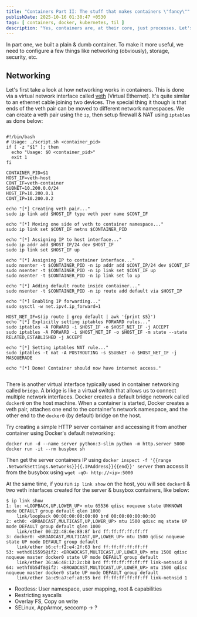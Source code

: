 ```yaml
---
title: "Containers Part II: The stuff that makes containers \"fancy\""
publishDate: 2025-10-16 01:30:47 +0530
tags: [ containers, docker, kubernetes, til ]
description: "Yes, containers are, at their core, just processes. Let's dig into Linux primitives that make it possible"
---
```



In part one, we built a plain & dumb container. To make it more useful, we need to configure a few things like
networking (obviously), storage, security, etc.

## Networking

Let's first take a look at how networking works in containers. This is done via a virtual network interface
called [veth](https://man7.org/linux/man-pages/man4/veth.4.html) (Virtual Ethernet). It's quite similar to an
ethernet cable joining two devices. The special thing it though is that ends of the veth pair can be moved to different
network namespaces. We can create a veth pair using the `ip`, then setup firewall & NAT using `iptables` as done below:

<div style="max-height: min(75vh, 1000px); overflow: scroll;">

```shell
#!/bin/bash
# Usage: ./script.sh <container_pid>
if [ -z "$1" ]; then
  echo "Usage: $0 <container_pid>"
  exit 1
fi

CONTAINER_PID=$1
HOST_IF=veth-host
CONT_IF=veth-container
SUBNET=10.200.0.0/24
HOST_IP=10.200.0.1
CONT_IP=10.200.0.2

echo "[*] Creating veth pair..."
sudo ip link add $HOST_IF type veth peer name $CONT_IF

echo "[*] Moving one side of veth to container namespace..."
sudo ip link set $CONT_IF netns $CONTAINER_PID

echo "[*] Assigning IP to host interface..."
sudo ip addr add $HOST_IP/24 dev $HOST_IF
sudo ip link set $HOST_IF up

echo "[*] Assigning IP to container interface..."
sudo nsenter -t $CONTAINER_PID -n ip addr add $CONT_IP/24 dev $CONT_IF
sudo nsenter -t $CONTAINER_PID -n ip link set $CONT_IF up
sudo nsenter -t $CONTAINER_PID -n ip link set lo up

echo "[*] Adding default route inside container..."
sudo nsenter -t $CONTAINER_PID -n ip route add default via $HOST_IP

echo "[*] Enabling IP forwarding..."
sudo sysctl -w net.ipv4.ip_forward=1

HOST_NET_IF=$(ip route | grep default | awk '{print $5}')
echo "[*] Explicitly setting iptables FORWARD rules..."
sudo iptables -A FORWARD -i $HOST_IF -o $HOST_NET_IF -j ACCEPT
sudo iptables -A FORWARD -i $HOST_NET_IF -o $HOST_IF -m state --state RELATED,ESTABLISHED -j ACCEPT

echo "[*] Setting iptables NAT rule..."
sudo iptables -t nat -A POSTROUTING -s $SUBNET -o $HOST_NET_IF -j MASQUERADE

echo "[*] Done! Container should now have internet access."
```
</div>


There is another virtual interface typically used in container networking called `bridge`. A bridge is like a virtual
switch that allows us to connect multiple network interfaces. Docker creates a default bridge network called `docker0`
on the host machine. When a container is started, Docker creates a veth pair, attaches one end to the container's
network namespace, and the other end to the `docker0` (by default) bridge on the host.

Try creating a simple HTTP server container and accessing it from another container using Docker's default networking:

```shell
docker run -d --name server python:3-slim python -m http.server 5000
docker run -it --rm busybox sh
```

Then get the server containers IP using
`docker inspect -f '{{range .NetworkSettings.Networks}}{{.IPAddress}}{{end}}' server` then access it from the busybox
using `wget -qO- http://<ip>:5000`

At the same time, if you run `ip link show` on the host, you will see `docker0` & two veth interfaces created for the
server & busybox containers, like below:

```shell
$ ip link show
1: lo: <LOOPBACK,UP,LOWER_UP> mtu 65536 qdisc noqueue state UNKNOWN mode DEFAULT group default qlen 1000
    link/loopback 00:00:00:00:00:00 brd 00:00:00:00:00:00
2: eth0: <BROADCAST,MULTICAST,UP,LOWER_UP> mtu 1500 qdisc mq state UP mode DEFAULT group default qlen 1000
    link/ether 00:22:48:6e:89:8f brd ff:ff:ff:ff:ff:ff
3: docker0: <BROADCAST,MULTICAST,UP,LOWER_UP> mtu 1500 qdisc noqueue state UP mode DEFAULT group default
    link/ether b6:cf:f2:e4:2f:63 brd ff:ff:ff:ff:ff:ff
53: vethd615595@if2: <BROADCAST,MULTICAST,UP,LOWER_UP> mtu 1500 qdisc noqueue master docker0 state UP mode DEFAULT group default
    link/ether 36:a6:48:12:2c:b8 brd ff:ff:ff:ff:ff:ff link-netnsid 0
64: vethf0b5df8@if2: <BROADCAST,MULTICAST,UP,LOWER_UP> mtu 1500 qdisc noqueue master docker0 state UP mode DEFAULT group default
    link/ether 1a:c9:a7:ef:a0:95 brd ff:ff:ff:ff:ff:ff link-netnsid 1
```



* Rootless: User namespace, user mapping, root & capabilities
* Restricting syscalls
* Overlay FS, Copy on write
* SELinux, AppArmor, seccomp -> ?
